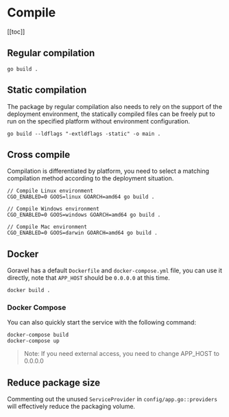 # Compile

[[toc]]

## Regular compilation

```shell
go build .
```

## Static compilation

The package by regular compilation also needs to rely on the support of the deployment environment, the statically compiled files can be freely put to run on the specified platform without environment configuration.

```shell
go build --ldflags "-extldflags -static" -o main .
```

## Cross compile

Compilation is differentiated by platform, you need to select a matching compilation method according to the deployment situation.

```shell
// Compile Linux environment
CGO_ENABLED=0 GOOS=linux GOARCH=amd64 go build .

// Compile Windows environment
CGO_ENABLED=0 GOOS=windows GOARCH=amd64 go build .

// Compile Mac environment
CGO_ENABLED=0 GOOS=darwin GOARCH=amd64 go build .
```

## Docker

Goravel has a default `Dockerfile` and `docker-compose.yml` file, you can use it directly, note that `APP_HOST` should be `0.0.0.0` at this time.

```shell
docker build .
```

### Docker Compose

You can also quickly start the service with the following command:

```shell
docker-compose build
docker-compose up
```

> Note: If you need external access, you need to change APP_HOST to 0.0.0.0

## Reduce package size

Commenting out the unused `ServiceProvider` in `config/app.go::providers` will effectively reduce the packaging volume.

<CommentService/>
